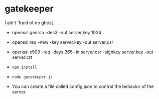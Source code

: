 gatekeeper
==========

I ain't 'fraid of no ghost.


- openssl genrsa -des3 -out server.key 1024
- openssl req -new -key server.key -out server.csr
- openssl x509 -req -days 365 -in server.csr -signkey server.key -out server.crt
- `npm install`
- `node gatekeeper.js`

- You can create a file called config.json to control the behavior of the server.
